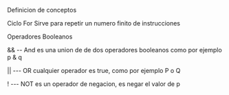Definicion de conceptos

Ciclo For
Sirve para repetir un numero finito de instrucciones


Operadores Booleanos

&&  --  And es una union de de dos operadores booleanos como por ejemplo p & q

|| ---  OR  cualquier operador es true, como por ejemplo P o Q

!  ---  NOT es un operador de negacion, es negar el valor de p